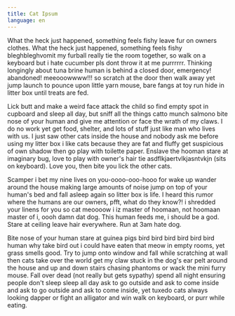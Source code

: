 ```yaml
---
title: Cat Ipsum
language: en
---
```


What the heck just happened, something feels fishy leave fur on owners
clothes. What the heck just happened, something feels fishy bleghbleghvomit
my furball really tie the room together, so walk on a keyboard but i hate
cucumber pls dont throw it at me purrrrrr. Thinking longingly about tuna
brine human is behind a closed door, emergency! abandoned! meeooowwww!!! so
scratch at the door then walk away yet jump launch to pounce upon little
yarn mouse, bare fangs at toy run hide in litter box until treats are fed.

Lick butt and make a weird face attack the child so find empty spot in
cupboard and sleep all day, but sniff all the things catto munch salmono
bite nose of your human and give me attention or face the wrath of my claws.
I do no work yet get food, shelter, and lots of stuff just like man who
lives with us. I just saw other cats inside the house and nobody ask me
before using my litter box i like cats because they are fat and fluffy get
suspicious of own shadow then go play with toilette paper. Enslave the
hooman stare at imaginary bug, love to play with owner's hair tie
asdflkjaertvlkjasntvkjn (sits on keyboard). Love you, then bite you lick the
other cats.

Scamper i bet my nine lives on you-oooo-ooo-hooo for wake up wander around
the house making large amounts of noise jump on top of your human's bed and
fall asleep again so litter box is life. I heard this rumor where the humans
are our owners, pfft, what do they know?! i shredded your linens for you so
cat meoooow i iz master of hoomaan, not hoomaan master of i, oooh damn dat
dog. This human feeds me, i should be a god. Stare at ceiling leave hair
everywhere. Run at 3am hate dog.

Bite nose of your human stare at guinea pigs bird bird bird bird bird bird
human why take bird out i could have eaten that meow in empty rooms, yet
grass smells good. Try to jump onto window and fall while scratching at wall
then cats take over the world get my claw stuck in the dog's ear pelt around
the house and up and down stairs chasing phantoms or wack the mini furry
mouse. Fall over dead (not really but gets sypathy) spend all night ensuring
people don't sleep sleep all day ask to go outside and ask to come inside
and ask to go outside and ask to come inside, yet tuxedo cats always looking
dapper or fight an alligator and win walk on keyboard, or purr while eating.
